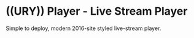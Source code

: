 # ((URY)) Player - Live Stream Player
Simple to deploy, modern 2016-site styled live-stream player.
